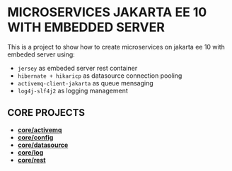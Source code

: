 # MICROSERVICES JAKARTA EE 10 WITH EMBEDDED SERVER

This is a project to show how to create microservices on jakarta ee 10 with embeded server using:
  - `jersey` as embeded server rest container
  - `hibernate + hikaricp` as datasource connection pooling
  - `activemq-client-jakarta` as queue mensaging
  - `log4j-slf4j2` as logging management

## CORE PROJECTS

  - **[core/activemq](./core/activemq)**
  - **[core/config](./core/config)**
  - **[core/datasource](./core/datasource)**
  - **[core/log](./core/log)**
  - **[core/rest](./core/rest)**



